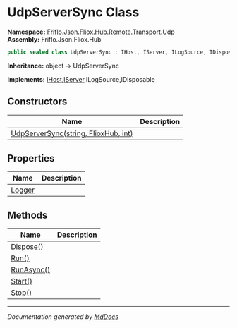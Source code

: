 ﻿<!--  
  <auto-generated>   
    The contents of this file were generated by a tool.  
    Changes to this file may be list if the file is regenerated  
  </auto-generated>   
-->

# UdpServerSync Class

**Namespace:** [Friflo.Json.Fliox.Hub.Remote.Transport.Udp](../index.md)  
**Assembly:** Friflo.Json.Fliox.Hub

```csharp
public sealed class UdpServerSync : IHost, IServer, ILogSource, IDisposable
```

**Inheritance:** object → UdpServerSync

**Implements:** [IHost](../../../../Host/IHost/index.md),[IServer](../../../IServer/index.md),ILogSource,IDisposable

## Constructors

| Name                                                          | Description |
| ------------------------------------------------------------- | ----------- |
| [UdpServerSync(string, FlioxHub, int)](constructors/index.md) |             |

## Properties

| Name                           | Description |
| ------------------------------ | ----------- |
| [Logger](properties/Logger.md) |             |

## Methods

| Name                              | Description |
| --------------------------------- | ----------- |
| [Dispose()](methods/Dispose.md)   |             |
| [Run()](methods/Run.md)           |             |
| [RunAsync()](methods/RunAsync.md) |             |
| [Start()](methods/Start.md)       |             |
| [Stop()](methods/Stop.md)         |             |

___

*Documentation generated by [MdDocs](https://github.com/ap0llo/mddocs)*
